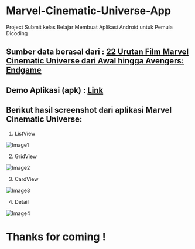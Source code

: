# Marvel-Cinematic-Universe-App
Project Submit kelas Belajar Membuat Aplikasi Android untuk Pemula Dicoding

## Sumber data berasal dari : [22 Urutan Film Marvel Cinematic Universe dari Awal hingga Avengers: Endgame](https://www.tokopedia.com/blog/film-daftar-urutan-marvel/)

## Demo Aplikasi (apk) : [Link](https://ufile.io/7q9i0d6m)

## Berikut hasil screenshot dari aplikasi Marvel Cinematic Universe:

1. ListView

![Image1](https://i.ibb.co/gmRjyRy/photo-2019-05-14-03-34-57.jpg)

2. GridView 

![Image2](https://i.ibb.co/9vc1Hj5/photo-2019-05-14-03-34-54.jpg)

3. CardView

![Image3](https://i.ibb.co/rQbN8NG/photo-2019-05-14-03-34-50.jpg)

4. Detail

![Image4](https://i.ibb.co/nksVv1G/photo-2019-05-14-03-34-45.jpg)


# Thanks for coming !
